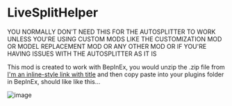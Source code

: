 # LiveSplitHelper
YOU NORMALLY DON'T NEED THIS FOR THE AUTOSPLITTER TO WORK UNLESS YOU'RE USING CUSTOM MODS LIKE THE CUSTOMIZATION MOD OR MODEL REPLACEMENT MOD OR ANY OTHER MOD OR IF YOU'RE HAVING ISSUES WITH THE AUTOSPLITTER AS IT IS

This mod is created to work with BepInEx, you would unzip the .zip file from [I'm an inline-style link with title](https://www.google.com "Google's Homepage") and then copy paste into your plugins folder in BepInEx, should like like this...
  
![image](https://github.com/ru-mii/ADGAC-LiveSplitHelper/assets/118167137/900091ae-9e17-4e0f-bb3e-5391bc0d1599)
